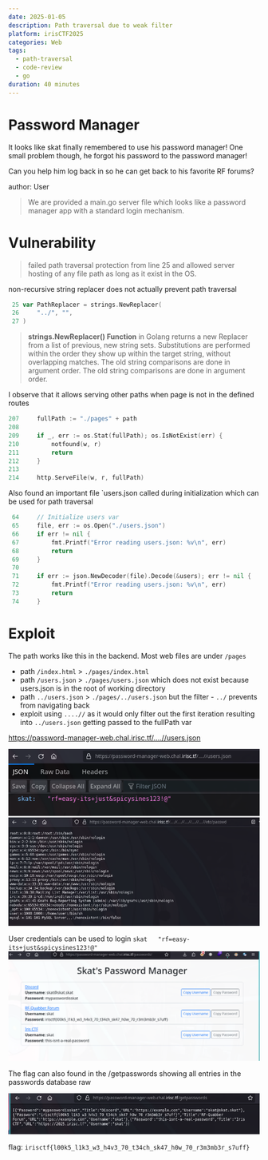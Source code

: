 ```yaml
---
date: 2025-01-05
description: Path traversal due to weak filter
platform: irisCTF2025
categories: Web
tags:
  - path-traversal
  - code-review
  - go
duration: 40 minutes
---
```

# Password Manager
It looks like skat finally remembered to use his password manager! One small problem though, he forgot his password to the password manager!

Can you help him log back in so he can get back to his favorite RF forums?

author: User
> We are provided a main.go server file which looks like a password manager app with a standard login mechanism. 


# Vulnerability
> failed path traversal protection from line 25 and allowed server hosting of any file path as long as it exist in the OS. 

non-recursive string replacer does not actually prevent path traversal 
```go
 25 var PathReplacer = strings.NewReplacer(
 26     "../", "",
 27 )
```
>**strings.NewReplacer() Function** in Golang returns a new Replacer from a list of previous, new string sets. Substitutions are performed within the order they show up within the target string, without overlapping matches. The old string comparisons are done in argument order. The old string comparisons are done in argument order.

I observe that it allows serving other paths when page is not in the defined routes
```go
207     fullPath := "./pages" + path
208 
209     if _, err := os.Stat(fullPath); os.IsNotExist(err) {
210         notfound(w, r)
211         return
212     }
213 
214     http.ServeFile(w, r, fullPath)
```

Also found an important file `users.json called during initialization which can be used for path traversal
```go
 64     // Initialize users var
 65     file, err := os.Open("./users.json")
 66     if err != nil {
 67         fmt.Printf("Error reading users.json: %v\n", err)
 68         return
 69     }
 70 
 71     if err := json.NewDecoder(file).Decode(&users); err != nil {
 72         fmt.Printf("Error reading users.json: %v\n", err)
 73         return
 74     }
```

# Exploit
The path works like this in the backend. Most web files are under `/pages` 
- path `/index.html` > `./pages/index.html`
- path `/users.json` > `./pages/users.json` which does not exist because users.json is in the root of working directory
- path `../users.json` > `./pages/../users.json` but the filter - `../` prevents from navigating back
- exploit using `....//` as it would only filter out the first iteration resulting into `../users.json` getting passed to the fullPath var

https://password-manager-web.chal.irisc.tf/....//users.json

![](_attachments/users-json.png)
![](_attachments/etcpasswd.png)


User credentials can be used to login
`skat	"rf=easy-its+just&spicysines123!@"`
![](_attachments/logged-in.png)

The flag can also found in the /getpasswords showing all entries in the passwords database raw

![](_attachments/get-passwords.png)

flag:  `irisctf{l00k5_l1k3_w3_h4v3_70_t34ch_sk47_h0w_70_r3m3mb3r_s7uff}`